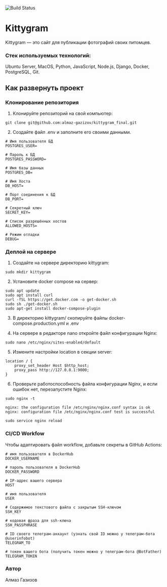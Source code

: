 ![Build Status](https://github.com/almaz-gazizov/kittygram_final/actions/workflows/main.yml/badge.svg)

#  Kittygram

Kittygram — это сайт для публикации фотографий своих питомцев.

### Стек используемых технологий:

Ubuntu Server, MacOS, Python, JavaScript, Node.js, Django, Docker, PostgreSQL, Git.

## Как развернуть проект

### Клонирование репозитория

1. Клонируйте репозиторий на свой компьютер:
```
git clone git@github.com:almaz-gazizov/kittygram_final.git
```

2. Создайте файл .env и заполните его своими данными.
```
# Имя пользователя БД
POSTGRES_USER=

# Пароль к БД
POSTGRES_PASSWORD=

# Имя базы данных
POSTGRES_DB=

# Имя Хоста
DB_HOST=

# Порт соединения к БД
DB_PORT=

# Секретный ключ
SECRET_KEY=

# Список разрешённых хостов
ALLOWED_HOSTS=

# Режим отладки
DEBUG=
```

### Деплой на сервере

1. Создайте на сервере директорию kittygram:
```
sudo mkdir kittygram
```

2. Установите docker compose на сервер:
```
sudo apt update
sudo apt install curl
curl -fSL https://get.docker.com -o get-docker.sh
sudo sh ./get-docker.sh
sudo apt-get install docker-compose-plugin
```

3. В директорию kittygram/ скопируйте файлы docker-compose.production.yml и .env

4. На сервере в редакторе nano откройте файл конфигурации Nginx:
```
sudo nano /etc/nginx/sites-enabled/default
```

5. Измените настройки location в секции server:
```
location / {
    proxy_set_header Host $http_host;
    proxy_pass http://127.0.0.1:9000;
}
```

6. Проверьте работоспособность файла конфигурации Nginx, и если ошибок нет, перезапустите Nginx:
```
sudo nginx -t
```
```
nginx: the configuration file /etc/nginx/nginx.conf syntax is ok
nginx: configuration file /etc/nginx/nginx.conf test is successful
```
```
sudo service nginx reload
```

### CI/CD Workfow

Чтобы адаптировать файл workflow, добавьте секреты в GitHub Actions:
```
# имя пользователя в DockerHub
DOCKER_USERNAME                

# пароль пользователя в DockerHub
DOCKER_PASSWORD

# IP-адрес вашего сервера
HOST

# имя пользователя
USER

# Содержимое текстового файла с закрытым SSH-ключом
SSH_KEY

# кодовая фраза для ssh-ключа
SSH_PASSPHRASE

# ID своего телеграм-аккаунт (узнать свой ID можно у телеграм-бота @userinfobot)
TELEGRAM_TO

# токен вашего бота (получить токен можно у телеграм-бота @BotFather)
TELEGRAM_TOKEN
```

### Автор

Алмаз Газизов